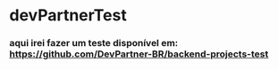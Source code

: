 # devPartnerTest

### aqui irei fazer um teste disponível em: https://github.com/DevPartner-BR/backend-projects-test 